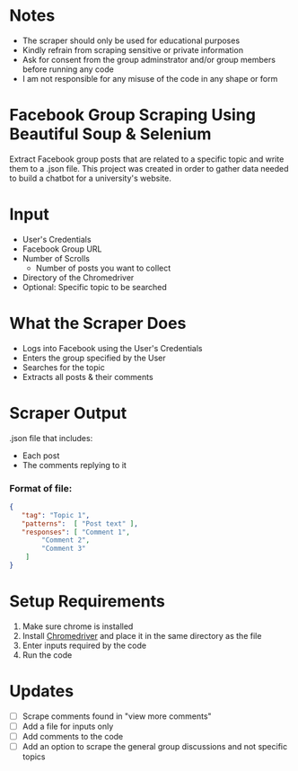 
# Notes
  - The scraper should only be used for educational purposes
  - Kindly refrain from scraping sensitive or private information
  - Ask for consent from the group adminstrator and/or group members before running any code
  - I am not responsible for any misuse of the code in any shape or form

# Facebook Group Scraping Using Beautiful Soup & Selenium 
Extract Facebook group posts that are related to a specific topic and write them to a .json file.
This project was created in order to gather data needed to build a chatbot for a university's website.

# Input
  - User's Credentials
  - Facebook Group URL
  - Number of Scrolls 
    - Number of posts you want to collect
  - Directory of the Chromedriver
  - Optional: Specific topic to be searched
  
# What the Scraper Does
  - Logs into Facebook using the User's Credentials
  - Enters the group specified by the User
  - Searches for the topic
  - Extracts all posts & their comments 

# Scraper Output
.json file that includes: <br/>
  - Each post <br/>
  - The comments replying to it

### Format of file:
```.json
{ 
   "tag": "Topic 1",
   "patterns":  [ "Post text" ],
   "responses": [ "Comment 1", 
        "Comment 2",
        "Comment 3"  
    ]
}
```

# Setup Requirements
 1. Make sure chrome is installed
 2. Install [Chromedriver](https://chromedriver.storage.googleapis.com/index.html?path=95.0.4638.54/) and place it in the same directory as the file
 3. Enter inputs required by the code
 4. Run the code


# Updates
- [ ] Scrape comments found in "view more comments"
- [ ] Add a file for inputs only
- [ ] Add comments to the code
- [ ] Add an option to scrape the general group discussions and not specific topics
